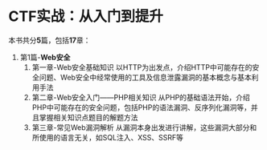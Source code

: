 # CTF实战：从入门到提升
本书共分**5**篇，包括**17**章：
1. 第1篇-**Web安全**
   1. 第一章-Web安全基础知识
   以HTTP为出发点，介绍HTTP中可能存在的安全问题、Web安全中经常使用的工具及信息泄露漏洞的基本概念与基本利用手法
   2. 第二章-Web安全入门——PHP相关知识
   从PHP的基础语法开始，介绍PHP中可能存在的安全问题，包括PHP的语法漏洞、反序列化漏洞等，并且掌握相关知识点题目的解题方法
   3. 第三章-常见Web漏洞解析
   从漏洞本身出发进行讲解，这些漏洞大部分和所使用的语言无关，如SQL注入、XSS、SSRF等